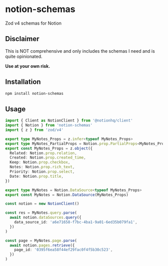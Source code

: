 # notion-schemas

Zod v4 schemas for Notion

## Disclaimer

This is NOT comprehensive and only includes the schemas I need and is quite opinionated.

**Use at your own risk.**

## Installation

```bash
npm install notion-schemas
```

## Usage

```ts
import { Client as NotionClient } from '@notionhq/client'
import { Notion } from 'notion-schemas'
import { z } from 'zod/v4'

export type MyNotes_Props = z.infer<typeof MyNotes_Props>
export type MyNotes_PartialProps = Notion.prop.PartialProps<MyNotes_Props>
export const MyNotes_Props = z.object({
  Related: Notion.prop.relation,
  Created: Notion.prop.created_time,
  Keep: Notion.prop.checkbox,
  Notes: Notion.prop.rich_text,
  Priority: Notion.prop.select,
  Date: Notion.prop.title,
})

export type MyNotes = Notion.DataSource<typeof MyNotes_Props>
export const MyNotes = Notion.DataSource(MyNotes_Props)

const notion = new NotionClient()

const res = MyNotes.query.parse(
  await notion.dataSources.query({
    data_source_id: 'a6e71658-f7bc-4ba1-9a01-6ed35b079fa1',
  })
)

const page = MyNotes.page.parse(
  await notion.pages.retrieve({
    page_id: '0395f6ea58f44ef29fac0f4f5b30c523',
  })
)
```

